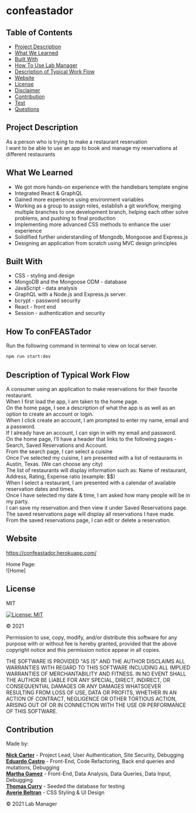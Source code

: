 # confeastador

## Table of Contents

- [Project Description](#project-description)
- [What We Learned](#what-we-learned)
- [Built With](#built-with)
- [How To Use Lab Manager](#how-to-use-lab-manager)
- [Description of Typical Work Flow](#description-of-typical-work-flow)
- [Website](#website)
- [License](#license)
- [Disclaimer](#disclaimer)
- [Contribution](#contribution)
- [Test](#test)
- [Questions](#questions)

## Project Description

As a person who is trying to make a restaurant reservation</br>
I want to be able to use an app to book and manage my reservations at different restaurants


## What We Learned

- We got more hands-on experience with the handlebars template engine
- Integrated React & GraphQL
- Gained more experience using environment variables
- Working as a group to assign roles, establish a git workflow, merging multiple branches to one development branch, helping each other solve problems, and pushing to final production
- Implementing more advanced CSS methods to enhance the user experience
- Solidified further understanding of Mongodb, Mongoose and Express.js
- Designing an application from scratch using MVC design principles

## Built With

- CSS - styling and design
- MongoDB and the Mongoose ODM - database
- JavaScript - data analysis
- GraphQL with a Node.js and Express.js server.
- bcrypt - password security
- React - front end
- Session - authentication and security

## How To conFEASTador

Run the following command in terminal to view on local server.

```bash
npm run start:dev
```

## Description of Typical Work Flow

A consumer using an application to make reservations for their favorite restaurant.</br>
When I first load the app, I am taken to the home page.</br>
On the home page, I see a description of what the app is as well as an option to create an account or login.</br>
When I click create an account, I am prompted to enter my name, email and a password. </br>
If I already have an account, I can sign in with my email and password. </br>
On the home page, I’ll have a header that links to the following pages - Search, Saved Reservations and Account. </br>
From the search page, I can select a cuisine</br>
Once I’ve selected my cuisine, I am presented with a list of restaurants in Austin, Texas. (We can choose any city)</br>
The list of restaurants will display information such as: Name of restaurant, Address, Rating, Expense ratio (example: $$)</br>
When I select a restaurant, I am presented with a calendar of available reservation dates and times.</br>
Once I have selected my date & time, I am asked how many people will be in my party.</br>
I can save my reservation and then view it under Saved Reservations page.</br> 
The saved reservations page will display all reservations I have made.</br> 
From the saved reservations page, I can edit or delete a reservation.</br>

## Website

https://confeastador.herokuapp.com/

Home Page:\
![Home]


## License

MIT

[![License: MIT](https://img.shields.io/badge/License-MIT-yellow.svg)](https://opensource.org/licenses/MIT)

&copy; 2021

Permission to use, copy, modify, and/or distribute this software for any purpose with or without fee is hereby granted, provided that the above copyright notice and this permission notice appear in all copies.

THE SOFTWARE IS PROVIDED "AS IS" AND THE AUTHOR DISCLAIMS ALL WARRANTIES WITH REGARD TO THIS SOFTWARE INCLUDING ALL IMPLIED WARRANTIES OF MERCHANTABILITY AND FITNESS. IN NO EVENT SHALL THE AUTHOR BE LIABLE FOR ANY SPECIAL, DIRECT, INDIRECT, OR CONSEQUENTIAL DAMAGES OR ANY DAMAGES WHATSOEVER RESULTING FROM LOSS OF USE, DATA OR PROFITS, WHETHER IN AN ACTION OF CONTRACT, NEGLIGENCE OR OTHER TORTIOUS ACTION, ARISING OUT OF OR IN CONNECTION WITH THE USE OR PERFORMANCE OF THIS SOFTWARE.

## Contribution

Made by:

**[Nick Carter](https://github.com/NickolausCarter)** - Project Lead, User Authentication, Site Security, Debugging\
**[Eduardo Castro](https://github.com/mambru82)** - Front-End, Code Refactoring, Back end queries and mutations, Debugging\
**[Martha Gamez](https://github.com/marth121)** - Front-End, Data Analysis, Data Queries, Data Input, Debugging\
**[Thomas Curry](https://github.com/curryduz)** - Seeded the database for testing\
**[Averie Beltran](https://github.com/averiebeltran)** - CSS Styling & UI Design


&copy; 2021 Lab Manager
